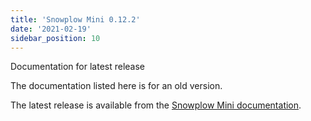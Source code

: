 ```yaml
---
title: 'Snowplow Mini 0.12.2'
date: '2021-02-19'
sidebar_position: 10
---
```


Documentation for latest release

The documentation listed here is for an old version.

The latest release is available from the [Snowplow Mini documentation](/docs/pipeline-components-and-applications/snowplow-mini/index.md).
